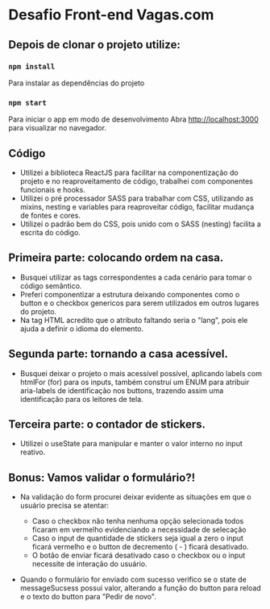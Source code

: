 # Desafio Front-end Vagas.com

## Depois de clonar o projeto utilize:

### `npm install`

Para instalar as dependências do projeto

### `npm start`
Para iniciar o app em modo de desenvolvimento
Abra [http://localhost:3000](http://localhost:3000) para visualizar no navegador.

## Código

- Utilizei a biblioteca ReactJS para facilitar na componentização do projeto e no reaproveitamento de código, trabalhei com componentes funcionais e hooks.
- Utilizei o pré processador SASS para trabalhar com CSS, utilizando as mixins, nesting e variables para reaproveitar código, facilitar mudança de fontes e cores. 
- Utilizei o padrão bem do CSS, pois unido com o SASS (nesting) facilita a escrita do código.

## Primeira parte: colocando ordem na casa.

- Busquei utilizar as tags correspondentes a cada cenário para tomar o código semântico.
- Preferi componentizar a estrutura deixando componentes como o button e o checkbox genericos para serem utilizados em outros lugares do projeto.
- Na tag HTML acredito que o atributo faltando seria o "lang", pois ele ajuda a definir o idioma do elemento.

## Segunda parte: tornando a casa acessível.

- Busquei deixar o projeto o mais acessível possível, aplicando labels com htmlFor (for) para os inputs, também construí um ENUM para atribuir aria-labels de identificação nos buttons, trazendo assim uma identificação para os leitores de tela.

## Terceira parte: o contador de stickers.

- Utilizei o useState para manipular e manter o valor interno no input reativo.

## Bonus: Vamos validar o formulário?!

- Na validação do form procurei deixar evidente as situações em que o usuário precisa se atentar:
  - Caso o checkbox não tenha nenhuma opção selecionada todos ficaram em vermelho evidenciando a necessidade de selecação
  - Caso o input de quantidade de stickers seja igual a zero o input ficará vermelho e o button de decremento ( - ) ficará desativado.
  - O botão de enviar ficará desativado caso o checkbox ou o input necessite de interação do usuário.

- Quando o formulário for enviado com sucesso verifico se o state de messageSucsess possui valor, alterando a função do button para reload e o texto do button para "Pedir de novo".


